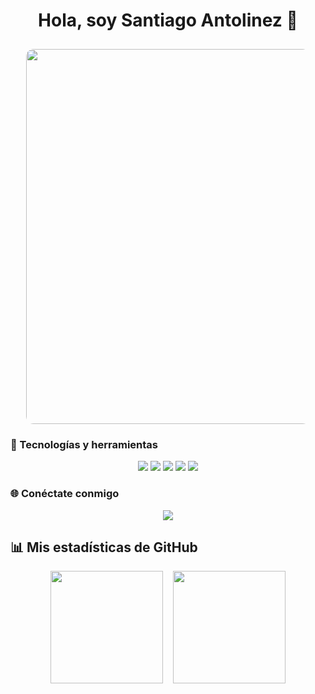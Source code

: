 <div align="center">
  <h1>Hola, soy Santiago Antolinez 👋</h1>
  <img 
    src="https://github.com/user-attachments/assets/e91ed4f9-199e-40f2-9787-2fdc07de280d" 
    width="600" 
    style="max-width: 90%; border-radius: 12px; margin-top: 10px;"
  >
</div>

### 🚀 Tecnologías y herramientas  
<div align="center">
  <img src="https://img.shields.io/badge/HTML5-E34F26?style=for-the-badge&logo=html5&logoColor=white">
  <img src="https://img.shields.io/badge/CSS3-1572B6?style=for-the-badge&logo=css3&logoColor=white">
  <img src="https://img.shields.io/badge/JavaScript-F7DF1E?style=for-the-badge&logo=javascript&logoColor=black">
  <img src="https://img.shields.io/badge/React-61DAFB?style=for-the-badge&logo=react&logoColor=black">
  <img src="https://img.shields.io/badge/Git-F05032?style=for-the-badge&logo=git&logoColor=white">
</div>

### 🌐 Conéctate conmigo  
<div align="center">
  <a href="https://www.linkedin.com/in/santiago-antolinez/">
    <img src="https://img.shields.io/badge/LinkedIn-0077B5?style=for-the-badge&logo=linkedin&logoColor=white">
  </a>
</div>

## 📊 Mis estadísticas de GitHub

<div align="center">
  <img height="180em" src="https://github-readme-stats.vercel.app/api?username=santi-ant&show_icons=true&theme=radical&hide_border=true"/>
  &nbsp;&nbsp;
  <img height="180em" src="https://github-readme-stats.vercel.app/api/top-langs/?username=santi-ant&layout=compact&theme=radical&hide_border=true"/>
</div>
